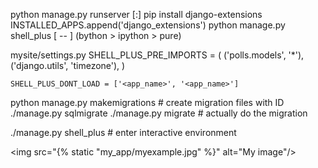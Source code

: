 python manage.py runserver [<ip>:<poort>]
pip install django-extensions
INSTALLED_APPS.append('django_extensions')
python manage.py shell_plus [ --<type> ] (bython > ipython > pure)

mysite/settings.py
    SHELL_PLUS_PRE_IMPORTS = (
            ('polls.models', '*'),
            ('django.utils', 'timezone'),
            )

    SHELL_PLUS_DONT_LOAD = ['<app_name>', '<app_name>']


python manage.py makemigrations <app> # create migration files with ID
./manage.py sqlmigrate <app> <id> 
./manage.py migrate # actually do the migration


./manage.py shell_plus # enter interactive environment


<img src="{% static "my_app/myexample.jpg" %}" alt="My image"/>
